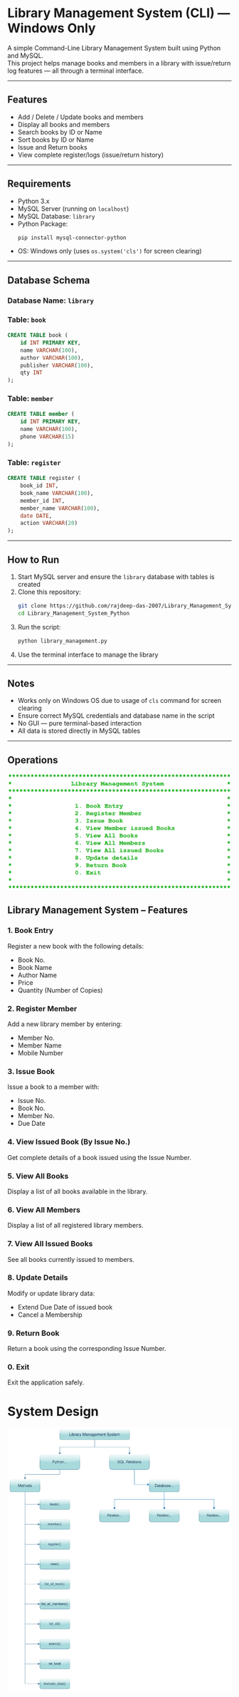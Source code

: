 # Library Management System (CLI) — Windows Only

A simple Command-Line Library Management System built using Python and MySQL.  
This project helps manage books and members in a library with issue/return log features — all through a terminal interface.

---

## Features

- Add / Delete / Update books and members  
- Display all books and members  
- Search books by ID or Name  
- Sort books by ID or Name  
- Issue and Return books  
- View complete register/logs (issue/return history)

---

## Requirements

- Python 3.x  
- MySQL Server (running on `localhost`)  
- MySQL Database: `library`  
- Python Package:
  ```bash
  pip install mysql-connector-python
  ```
- OS: Windows only (uses `os.system('cls')` for screen clearing)

---

## Database Schema

### Database Name: `library`

### Table: `book`
```sql
CREATE TABLE book (
    id INT PRIMARY KEY,
    name VARCHAR(100),
    author VARCHAR(100),
    publisher VARCHAR(100),
    qty INT
);
```

### Table: `member`
```sql
CREATE TABLE member (
    id INT PRIMARY KEY,
    name VARCHAR(100),
    phone VARCHAR(15)
);
```

### Table: `register`
```sql
CREATE TABLE register (
    book_id INT,
    book_name VARCHAR(100),
    member_id INT,
    member_name VARCHAR(100),
    date DATE,
    action VARCHAR(20)
);
```

---

## How to Run

1. Start MySQL server and ensure the `library` database with tables is created  
2. Clone this repository:
   ```bash
   git clone https://github.com/rajdeep-das-2007/Library_Management_System_Python.git
   cd Library_Management_System_Python
   ```
3. Run the script:
   ```bash
   python library_management.py
   ```
4. Use the terminal interface to manage the library

---

## Notes

- Works only on Windows OS due to usage of `cls` command for screen clearing  
- Ensure correct MySQL credentials and database name in the script  
- No GUI — pure terminal-based interaction  
- All data is stored directly in MySQL tables  

---

## Operations

![Main Menu](main_menu.png)

## Library Management System – Features

### 1. Book Entry
Register a new book with the following details:
- Book No.
- Book Name
- Author Name
- Price
- Quantity (Number of Copies)

### 2. Register Member
Add a new library member by entering:
- Member No.
- Member Name
- Mobile Number

### 3. Issue Book
Issue a book to a member with:
- Issue No.
- Book No.
- Member No.
- Due Date

### 4. View Issued Book (By Issue No.)
Get complete details of a book issued using the Issue Number.

### 5. View All Books
Display a list of all books available in the library.

### 6. View All Members
Display a list of all registered library members.

### 7. View All Issued Books
See all books currently issued to members.

### 8. Update Details
Modify or update library data:
- Extend Due Date of issued book
- Cancel a Membership

### 9. Return Book
Return a book using the corresponding Issue Number.

### 0. Exit
Exit the application safely.
# System Design

![System Design](FlowChart.svg)
